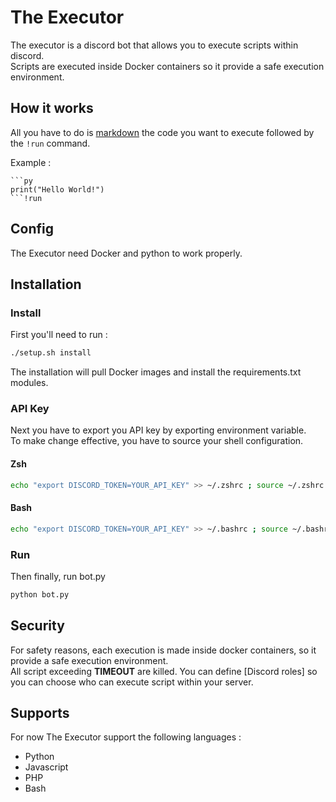 # The Executor

The executor is a discord bot that allows you to execute scripts within discord. \
Scripts are executed inside Docker containers so it provide a safe execution environment.

## How it works

All you have to do is [markdown](https://support.discord.com/hc/fr/articles/210298617-Bases-de-la-mise-en-forme-de-texte-Markdown-mise-en-forme-du-chat-gras-italique-soulign%C3%A9-) the code you want to execute followed by the `!run` command.

Example :
```
```py
print("Hello World!")
```!run
```

## Config

The Executor need Docker and python to work properly.

## Installation

### Install

First you'll need to run :
```sh
./setup.sh install
```

The installation will pull Docker images and install the requirements.txt modules.

### API Key
Next you have to export you API key by exporting environment variable. \
To make change effective, you have to source your shell configuration.

#### Zsh
```sh
echo "export DISCORD_TOKEN=YOUR_API_KEY" >> ~/.zshrc ; source ~/.zshrc
```
#### Bash
```sh
echo "export DISCORD_TOKEN=YOUR_API_KEY" >> ~/.bashrc ; source ~/.bashrc
```

### Run
Then finally, run bot.py
```py
python bot.py
```

## Security

For safety reasons, each execution is made inside docker containers, so it provide a safe execution environment. \
All script exceeding **TIMEOUT** are killed. You can define [Discord roles] so you can choose who can execute script within your server.

## Supports
For now The Executor support the following languages :
  - Python
  - Javascript
  - PHP
  - Bash
